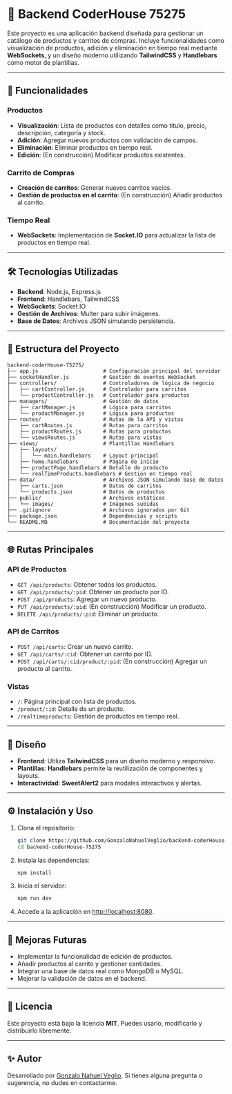 # 🛒 Backend CoderHouse 75275

Este proyecto es una aplicación backend diseñada para gestionar un catálogo de productos y carritos de compras. Incluye funcionalidades como visualización de productos, adición y eliminación en tiempo real mediante **WebSockets**, y un diseño moderno utilizando **TailwindCSS** y **Handlebars** como motor de plantillas.

---

## 🚀 Funcionalidades

### Productos
- **Visualización**: Lista de productos con detalles como título, precio, descripción, categoría y stock.
- **Adición**: Agregar nuevos productos con validación de campos.
- **Eliminación**: Eliminar productos en tiempo real.
- **Edición**: (En construcción) Modificar productos existentes.

### Carrito de Compras
- **Creación de carritos**: Generar nuevos carritos vacíos.
- **Gestión de productos en el carrito**: (En construcción) Añadir productos al carrito.

### Tiempo Real
- **WebSockets**: Implementación de **Socket.IO** para actualizar la lista de productos en tiempo real.

---

## 🛠️ Tecnologías Utilizadas

- **Backend**: Node.js, Express.js
- **Frontend**: Handlebars, TailwindCSS
- **WebSockets**: Socket.IO
- **Gestión de Archivos**: Multer para subir imágenes.
- **Base de Datos**: Archivos JSON simulando persistencia.

---

## 📂 Estructura del Proyecto

```plaintext
backend-coderHouse-75275/
├── app.js                     # Configuración principal del servidor
├── socketHandler.js           # Gestión de eventos WebSocket
├── controllers/               # Controladores de lógica de negocio
│   ├── cartController.js      # Controlador para carritos
│   └── productController.js   # Controlador para productos
├── managers/                  # Gestión de datos
│   ├── cartManager.js         # Lógica para carritos
│   └── productManager.js      # Lógica para productos
├── routes/                    # Rutas de la API y vistas
│   ├── cartRoutes.js          # Rutas para carritos
│   ├── productRoutes.js       # Rutas para productos
│   └── viewsRoutes.js         # Rutas para vistas
├── views/                     # Plantillas Handlebars
│   ├── layouts/
│   │   └── main.handlebars    # Layout principal
│   ├── home.handlebars        # Página de inicio
│   ├── productPage.handlebars # Detalle de producto
│   └── realTimeProducts.handlebars # Gestión en tiempo real
├── data/                      # Archivos JSON simulando base de datos
│   ├── carts.json             # Datos de carritos
│   └── products.json          # Datos de productos
├── public/                    # Archivos estáticos
│   └── images/                # Imágenes subidas
├── .gitignore                 # Archivos ignorados por Git
├── package.json               # Dependencias y scripts
└── README.MD                  # Documentación del proyecto
```

---

## 🌐 Rutas Principales

### API de Productos
- `GET /api/products`: Obtener todos los productos.
- `GET /api/products/:pid`: Obtener un producto por ID.
- `POST /api/products`: Agregar un nuevo producto.
- `PUT /api/products/:pid`: (En construcción) Modificar un producto.
- `DELETE /api/products/:pid`: Eliminar un producto.

### API de Carritos
- `POST /api/carts`: Crear un nuevo carrito.
- `GET /api/carts/:cid`: Obtener un carrito por ID.
- `POST /api/carts/:cid/product/:pid`: (En construcción) Agregar un producto al carrito.

### Vistas
- `/`: Página principal con lista de productos.
- `/product/:id`: Detalle de un producto.
- `/realtimeproducts`: Gestión de productos en tiempo real.

---

## 🎨 Diseño

- **Frontend**: Utiliza **TailwindCSS** para un diseño moderno y responsivo.
- **Plantillas**: **Handlebars** permite la reutilización de componentes y layouts.
- **Interactividad**: **SweetAlert2** para modales interactivos y alertas.

---

## ⚙️ Instalación y Uso

1. Clona el repositorio:
   ```bash
   git clone https://github.com/GonzaloNahuelVeglio/backend-coderHouse-75275.git
   cd backend-coderHouse-75275
   ```

2. Instala las dependencias:
   ```bash
   npm install
   ```

3. Inicia el servidor:
   ```bash
   npm run dev
   ```

4. Accede a la aplicación en [http://localhost:8080](http://localhost:8080).

---

## 🧩 Mejoras Futuras

- Implementar la funcionalidad de edición de productos.
- Añadir productos al carrito y gestionar cantidades.
- Integrar una base de datos real como MongoDB o MySQL.
- Mejorar la validación de datos en el backend.

---

## 📜 Licencia

Este proyecto está bajo la licencia **MIT**. Puedes usarlo, modificarlo y distribuirlo libremente.

---

## ✨ Autor

Desarrollado por [Gonzalo Nahuel Veglio](https://www.linkedin.com/in/gonzalo-nahuel-veglio/). Si tienes alguna pregunta o sugerencia, no dudes en contactarme.
